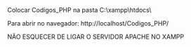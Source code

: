 Colocar Codigos_PHP na pasta C:\xampp\htdocs\

Para abrir no navegador: http://localhost/Codigos_PHP/

NÃO ESQUECER DE LIGAR O SERVIDOR APACHE NO XAMPP